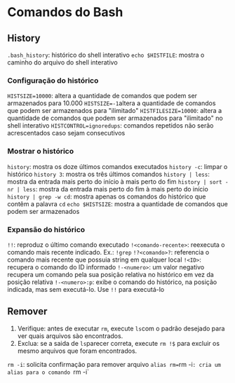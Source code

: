 # Comandos do Bash
## History
`.bash_history`: histórico do shell interativo
`echo $HISTFILE`: mostra o caminho do arquivo do shell interativo

### Configuração do histórico
`HISTSIZE=10000`: altera a quantidade de comandos que podem ser armazenados para 10.000
`HISTSIZE=-1`altera a quantidade de comandos que podem ser armazenados para "ilimitado"
`HISTFILESIZE=10000`: altera a quantidade de comandos que podem ser armazenados para "ilimitado" no shell interativo
`HISTCONTROL=ignoredups`: comandos repetidos não serão acrescentados caso sejam consecutivos

### Mostrar o histórico
`history`: mostra os doze últimos comandos executados
`history -c`: limpar o histórico
`history 3`: mostra os três últimos comandos
`history | less`: mostra da entrada mais perto do início à mais perto do fim
`history | sort -nr | less`: mostra da entrada mais perto do fim à mais perto do início
`history | grep -w cd`: mostra apenas os comandos do histórico que contêm a palavra `cd`
`echo $HISTSIZE`: mostra a quantidade de comandos que podem ser armazenados

### Expansão do histórico
`!!`: reproduz o último comando executado
`!<comando-recente>`: reexecuta o comando mais recente indicado. Ex.: `!grep`
`!?<comando>?`: referencia o comando mais recente que possuia string em qualquer local
`!<ID>`: recupera o comando do ID informado
`!-<numero>`: um valor negativo recupera um comando pela sua posição relativa no histórico em vez da posição relativa
`!-<numero>:p`: exibe o comando do histórico, na posição indicada, mas sem executá-lo. Use `!!` para executá-lo

## Remover
1. Verifique: antes de executar `rm`, execute `ls`com o padrão desejado para ver quais arquivos sào encontrados.
2. Exclua: se a saida de `ls`parecer correta, execute `rm !$` para excluir os mesmo arquivos que foram encontrados.

`rm -i`: solicita confirmação para remover arquivo
`alias rm=`rm -i`: cria um alias para o comando `rm -i` 



